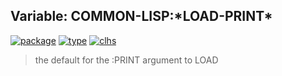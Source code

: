 ## Variable: COMMON-LISP:\*LOAD-PRINT\*
[![package](https://img.shields.io/badge/Package-COMMON--LISP-5f9ea0.svg?style=social&colorA=999999)](../) [![type](https://img.shields.io/badge/Type-Variable-5f9ea0.svg?style=social&colorA=999999)](../#variable) [![clhs](https://img.shields.io/badge/CLHS-*LOAD--PRINT*-5f9ea0.svg?style=social&colorA=999999)](http://www.lispworks.com/documentation/HyperSpec/Body/v_ld_prs.htm) 

> the default for the :PRINT argument to LOAD

